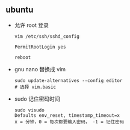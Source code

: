 ## ubuntu

- 允许 root 登录

  ```shell
  vim /etc/ssh/sshd_config
  
  PermitRootLogin yes
  
  reboot
  ```

- gnu nano 替换成 vim

  ```
  sudo update-alternatives --config editor 
  # 选择 vim.basic
  ```

- sudo 记住密码时间

  ```
  sudo visudo
  Defaults env_reset, timestamp_timeout=x
  x = 分钟，0 = 每次都要输入密码， -1 = 记住密码
  ```

  